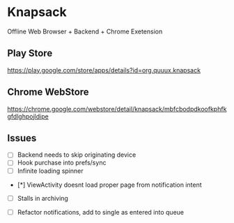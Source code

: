 Knapsack
========

Offline Web Browser + Backend + Chrome Exetension

Play Store
----------

https://play.google.com/store/apps/details?id=org.quuux.knapsack

Chrome WebStore
---------------

https://chrome.google.com/webstore/detail/knapsack/mbfcbodpdkoofkphfkgfdlghpojldipe

Issues
------
- [ ] Backend needs to skip originating device
- [ ] Hook purchase into prefs/sync
- [ ] Infinite loading spinner
- [*] ViewActivity doesnt load proper page from notification intent
- [ ] Stalls in archiving
- [ ] Refactor notifications, add to single as entered into queue


